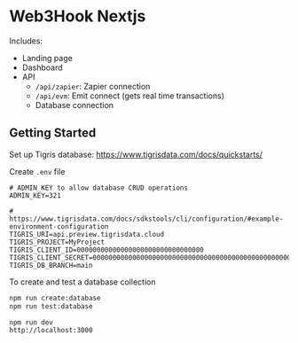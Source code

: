 # Web3Hook Nextjs

Includes:

- Landing page
- Dashboard
- API
  - `/api/zapier`: Zapier connection
  - `/api/evm`: Emit connect (gets real time transactions)
  - Database connection

## Getting Started

Set up Tigris database: https://www.tigrisdata.com/docs/quickstarts/

Create `.env` file

```
# ADMIN_KEY to allow database CRUD operations
ADMIN_KEY=321

# https://www.tigrisdata.com/docs/sdkstools/cli/configuration/#example-environment-configuration
TIGRIS_URI=api.preview.tigrisdata.cloud
TIGRIS_PROJECT=MyProject
TIGRIS_CLIENT_ID=00000000000000000000000000000000
TIGRIS_CLIENT_SECRET=0000000000000000000000000000000000000000000000000000000000000000
TIGRIS_DB_BRANCH=main
```

To create and test a database collection

```bash
npm run create:database
npm run test:database
```

```bash
npm run dev
http://localhost:3000
```
